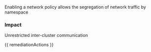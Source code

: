 
Enabling a network policy allows the segregation of network traffic by namespace

### Impact
Unrestricted inter-cluster communication

<!-- DO NOT CHANGE -->
{{ remediationActions }}


